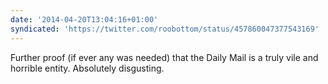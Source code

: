 ```yaml
---
date: '2014-04-20T13:04:16+01:00'
syndicated: 'https://twitter.com/roobottom/status/457860047377543169'
---
```

Further proof (if ever any was needed) that the Daily Mail is a truly vile and horrible entity. Absolutely disgusting.
